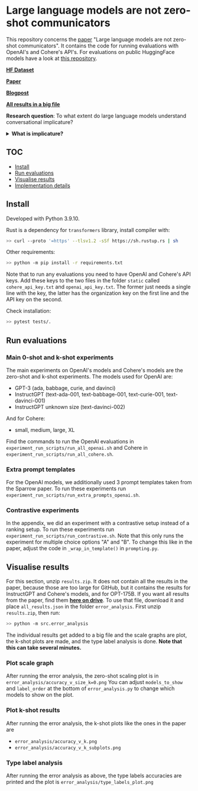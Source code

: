 # Large language models are not zero-shot communicators
This repository concerns the <a href="TODO: paper link" target="_blank">paper</a> "Large language models are not zero-shot communicators". It contains the code for running evaluations with OpenAI's and Cohere's API's.
For evaluations on public HuggingFace models have a look at <a href="TODO: repo link" target="_blank">this repository</a>.

<a href="https://huggingface.co/datasets/UCL-DARK/ludwig" target="_blank">**HF Dataset**</a>

<a href="TODO: paper link" target="_blank">**Paper**</a>

<a href="https://lauraruis.github.io/2022/09/29/comm.html" target="_blank">**Blogpost**</a>

<a href="https://drive.google.com/file/d/1hWcuUpcNef0OGnbS_1PJmFR-LCoG2_oa/view?usp=sharing" target="_blank">**All results in a big file**</a>

**Research question**: To what extent do large language models understand conversational implicature?

<details close>
<summary><b>What is implicature?</b></summary>
Implicature is an aspect of language pragmatics and a crucial part of communication introduced by H.P. Grice in 1975 in his work "Logic and Conversation". Implicature is the act of meaning or implying one thing by saying something else. There's different types of implicatures, from simple ones like "Some guests came to the party" (implying not all guests came) to more complicated implicatures that depend on context like "A: Are you going to the party this Friday? B: There's a global pandemic." (implying no, or yes if A knows B is a reckless raver).
<br> <br>

**Some background** <br>
In his paper, Grice comes up with a set of maxims of conversation that we all adhere to, like "be relevant" and "do not say what you believe to be false". Grice says implicatures arise when these maxims are violated. For example, if A says "Smith doesn't seem to have a girlfriend these days", and B answers "He has been paying a lot of visits to New York lately"; unless B is violating the maxim of relevance, B is implying that Smith may have a girlfriend in New York.
</details>

## TOC

* [Install](#install)
* [Run evaluations](#run-evaluations)
* [Visualise results](#visualise-results)
* [Implementation details](#implementation-details)

## Install

Developed with Python 3.9.10.

Rust is a dependency for `transformers` library, install compiler with:

```bash
>> curl --proto '=https' --tlsv1.2 -sSf https://sh.rustup.rs | sh
```

Other requirements:

```bash
>> python -m pip install -r requirements.txt
```

Note that to run any evaluations you need to have OpenAI and Cohere's API keys. Add these keys
to the two files in the folder `static` called `cohere_api_key.txt` and `openai_api_key.txt`. The former just needs
a single line with the key, the latter has the organization key on the first line and the API key on the second.

Check installation:

```bash
>> pytest tests/.
```

## Run evaluations

### Main 0-shot and k-shot experiments
The main experiments on OpenAI's models and Cohere's models are the zero-shot and k-shot experiments.
The models used for OpenAI are:
- GPT-3 (ada, babbage, curie, and davinci)
- InstructGPT (text-ada-001, text-babbage-001, text-curie-001, text-davinci-001)
- InstructGPT unknown size (text-davinci-002)

And for Cohere:
- small, medium, large, XL

Find the commands to run the OpenAI evaluations in `experiment_run_scripts/run_all_openai.sh` and Cohere in `experiment_run_scripts/run_all_cohere.sh`.

### Extra prompt templates
For the OpenAI models, we additionally used 3 prompt templates taken from the Sparrow paper. To run these experiments
run `experiment_run_scripts/run_extra_prompts_openai.sh`.

### Contrastive experiments
In the appendix, we did an experiment with a contrastive setup instead of a ranking setup. To run these experiments
run `experiment_run_scripts/run_contrastive.sh`. Note that this only runs the experiment for multiple choice options "A" and "B".
To change this like in the paper, adjust the code in `_wrap_in_template()` in `prompting.py`.

## Visualise results
For this section, unzip `results.zip`. It does not contain all the results in the paper, because those
are too large for GitHub, but it contains the results for InstructGPT and Cohere's models, and for OPT-175B.
If you want all results from the paper, find them <a href="https://drive.google.com/file/d/1hWcuUpcNef0OGnbS_1PJmFR-LCoG2_oa/view?usp=sharing" target="_blank">**here on drive**</a>.
To use that file, download it and place `all_results.json` in the folder `error_analysis`.
First unzip `results.zip`, then run:

```bash
>> python -m src.error_analysis
```

The individual results get added to a big file and the scale graphs are plot, the k-shot plots are made,
and the type label analysis is done. **Note that this can take several minutes.**

### Plot scale graph
After running the error analysis, the zero-shot scaling plot is in `error_analysis/accuracy_v_size_k=0.png`
You can adjust `models_to_show` and `label_order` at the bottom of `error_analysis.py` to change which models
to show on the plot.

### Plot k-shot results
After running the error analysis, the k-shot plots like the ones in the paper are
- `error_analysis/accuracy_v_k.png`
- `error_analysis/accuracy_v_k_subplots.png`


### Type label analysis
After running the error analysis as above, the type labels accuracies are printed
and the plot is `error_analysis/type_labels_plot.png`
